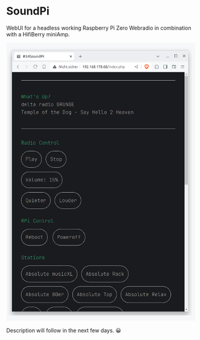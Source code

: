 # SoundPi
WebUI for a headless working Raspberry Pi Zero Webradio in combination with a HifiBerry miniAmp. 

<p><img src="screenshot.png" alt="Screenshot" width="500px"></p>

Description will follow in the next few days. &#128512;
